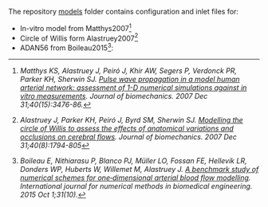 The repository [models](https://github.com/insigneo/openbf/models) folder contains configuration and inlet files for:

- In-vitro model from Matthys2007[^1]
- Circle of Willis form Alastruey2007[^2]
- ADAN56 from Boileau2015[^3]:

[^1]:  _Matthys KS, Alastruey J, Peiró J, Khir AW, Segers P, Verdonck PR, Parker KH, Sherwin SJ. [Pulse wave propagation in a model human arterial network: assessment of 1-D numerical simulations against in vitro measurements](https://www.sciencedirect.com/science/article/pii/S0021929011004386). Journal of biomechanics. 2007 Dec 31;40(15):3476-86._

[^2]: _Alastruey J, Parker KH, Peiró J, Byrd SM, Sherwin SJ. [Modelling the circle of Willis to assess the effects of anatomical variations and occlusions on cerebral flows](http://www.sciencedirect.com/science/article/pii/S0021929006002946). Journal of biomechanics. 2007 Dec 31;40(8):1794-805_

[^3]: _Boileau E, Nithiarasu P, Blanco PJ, Müller LO, Fossan FE, Hellevik LR, Donders WP, Huberts W, Willemet M, Alastruey J. [A benchmark study of numerical schemes for one‐dimensional arterial blood flow modelling](https://onlinelibrary.wiley.com/doi/abs/10.1002/cnm.2732). International journal for numerical methods in biomedical engineering. 2015 Oct 1;31(10)._